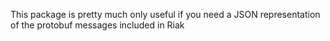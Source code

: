 This package is pretty much only useful if you need a JSON representation of the protobuf messages included in Riak
